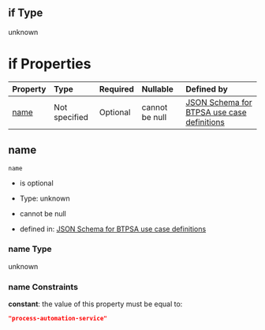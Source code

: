## if Type

unknown

# if Properties

| Property      | Type          | Required | Nullable       | Defined by                                                                                                                                                                                                        |
| :------------ | :------------ | :------- | :------------- | :---------------------------------------------------------------------------------------------------------------------------------------------------------------------------------------------------------------- |
| [name](#name) | Not specified | Optional | cannot be null | [JSON Schema for BTPSA use case definitions](btpsa-usecase-properties-services-items-allof-1-then-allof-90-if-properties-name.md "undefined#/properties/services/items/allOf/1/then/allOf/90/if/properties/name") |

## name



`name`

*   is optional

*   Type: unknown

*   cannot be null

*   defined in: [JSON Schema for BTPSA use case definitions](btpsa-usecase-properties-services-items-allof-1-then-allof-90-if-properties-name.md "undefined#/properties/services/items/allOf/1/then/allOf/90/if/properties/name")

### name Type

unknown

### name Constraints

**constant**: the value of this property must be equal to:

```json
"process-automation-service"
```
